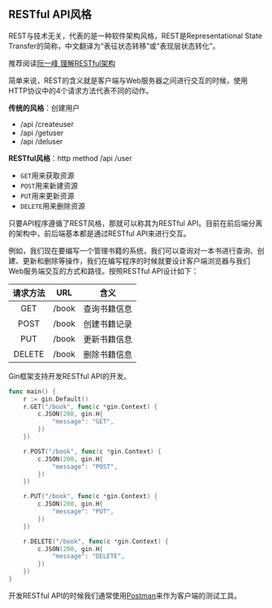 ## RESTful API风格

REST与技术无关，代表的是一种软件架构风格，REST是Representational State Transfer的简称，中文翻译为“表征状态转移”或“表现层状态转化”。

推荐阅读[阮一峰 理解RESTful架构](http://www.ruanyifeng.com/blog/2011/09/restful.html)

简单来说，REST的含义就是客户端与Web服务器之间进行交互的时候，使用HTTP协议中的4个请求方法代表不同的动作。

**传统的风格**：创建用户

- /api /createuser 
- /api /getuser 
- /api /deluser

**RESTful风格**：http method	 /api /user

- `GET`用来获取资源
- `POST`用来新建资源
- `PUT`用来更新资源
- `DELETE`用来删除资源

只要API程序遵循了REST风格，那就可以称其为RESTful API。目前在前后端分离的架构中，前后端基本都是通过RESTful API来进行交互。

例如，我们现在要编写一个管理书籍的系统，我们可以查询对一本书进行查询、创建、更新和删除等操作，我们在编写程序的时候就要设计客户端浏览器与我们Web服务端交互的方式和路径。按照RESTful API设计如下：

| 请求方法 |  URL  |     含义     |
| :------: | :---: | :----------: |
|   GET    | /book | 查询书籍信息 |
|   POST   | /book | 创建书籍记录 |
|   PUT    | /book | 更新书籍信息 |
|  DELETE  | /book | 删除书籍信息 |

Gin框架支持开发RESTful API的开发。

```go
func main() {
	r := gin.Default()
	r.GET("/book", func(c *gin.Context) {
		c.JSON(200, gin.H{
			"message": "GET",
		})
	})

	r.POST("/book", func(c *gin.Context) {
		c.JSON(200, gin.H{
			"message": "POST",
		})
	})

	r.PUT("/book", func(c *gin.Context) {
		c.JSON(200, gin.H{
			"message": "PUT",
		})
	})

	r.DELETE("/book", func(c *gin.Context) {
		c.JSON(200, gin.H{
			"message": "DELETE",
		})
	})
}
```

开发RESTful API的时候我们通常使用[Postman](https://www.getpostman.com/)来作为客户端的测试工具。
